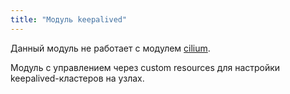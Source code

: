 ```yaml
---
title: "Модуль keepalived"
---
```


<div class="docs__information warning active">
Данный модуль не работает с модулем <a href="../021-cni-cilium/">cilium</a>.
</div>

Модуль с управлением через custom resources для настройки keepalived-кластеров на узлах.
